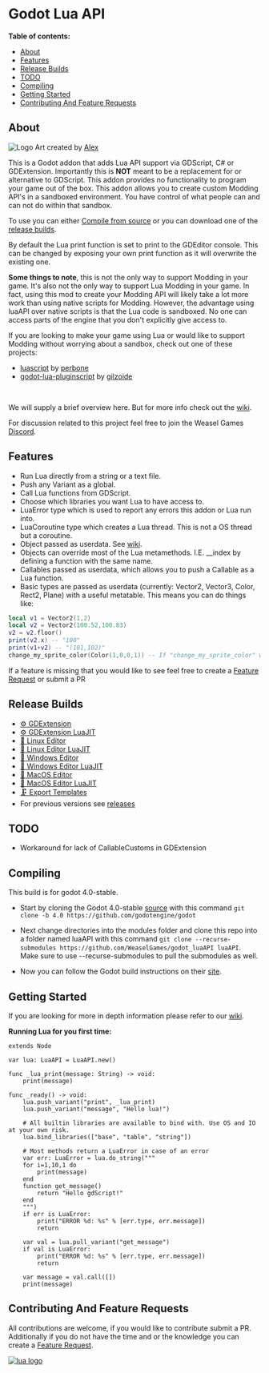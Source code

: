  Godot Lua API
===============
**Table of contents:**
  * [About](#about)
  * [Features](#features)
  * [Release Builds](#release-builds)
  * [TODO](#todo)
  * [Compiling](#compiling)
  * [Getting Started](#getting-started)
  * [Contributing And Feature Requests](#contributing-and-feature-requests)

About
-------
![Logo](.github/LuaAPI.png)
Art created by [Alex](https://www.instagram.com/redheadalex1)

This is a Godot addon that adds Lua API support via GDScript, C# or GDExtension. Importantly this is **NOT** meant to be a replacement for or alternative to GDScript. This addon provides no functionality to program your game out of the box. This addon allows you to create custom Modding API's in a sandboxed environment. You have control of what people can and can not do within that sandbox.

To use you can either [Compile from source](#compiling) or you can download one of the [release builds](#release-builds).

By default the Lua print function is set to print to the GDEditor console. This can be changed by exposing your own print function as it will overwrite the existing one.

**Some things to note**, this is not the only way to support Modding in your game. It's also not the only way to support Lua Modding in your game. In fact, using this mod to create your Modding API will likely take a lot more work than using native scripts for Modding. However, the advantage using luaAPI over native scripts is that the Lua code is sandboxed. No one can access parts of the engine that you don't explicitly give access to.

If you are looking to make your game using Lua or would like to support Modding without worrying about a sandbox, check out one of these projects:
- [luascript](https://github.com/perbone/luascript) by [perbone](https://github.com/perbone)
- [godot-lua-pluginscript](https://github.com/gilzoide/godot-lua-pluginscript) by [gilzoide](https://github.com/gilzoide)
<br />

We will supply a brief overview here. But for more info check out the [wiki](https://luaapi.weaselgames.info/latest).

For discussion related to this project feel free to join the Weasel Games [Discord](https://discord.gg/vGazqdQZ7p).

Features
--------------------------------
- Run Lua directly from a string or a text file.
- Push any Variant as a global.
- Call Lua functions from GDScript.
- Choose which libraries you want Lua to have access to.
- LuaError type which is used to report any errors this addon or Lua run into.
- LuaCoroutine type which creates a Lua thread. This is not a OS thread but a coroutine.
- Object passed as userdata. See [wiki](https://luaapi.weaselgames.info/v2.0-beta/examples/objects/).
- Objects can override most of the Lua metamethods. I.E. __index by defining a function with the same name.
- Callables passed as userdata, which allows you to push a Callable as a Lua function.
- Basic types are passed as userdata (currently: Vector2, Vector3, Color, Rect2, Plane) with a useful metatable. This means you can do things like:
```lua
local v1 = Vector2(1,2)
local v2 = Vector2(100.52,100.83)
v2 = v2.floor()
print(v2.x) -- "100"
print(v1+v2) -- "(101,102)"
change_my_sprite_color(Color(1,0,0,1)) -- If "change_my_sprite_color" was exposed, in GDScript it will receive a Color variant.
```

If a feature is missing that you would like to see feel free to create a [Feature Request](https://github.com/WeaselGames/godot_luaAPI/issues/new?assignees=&labels=feature%20request&template=feature_request.md&title=) or submit a PR

Release Builds
---------------
- [⚙️ GDExtension](https://github.com/WeaselGames/godot_luaAPI/releases/latest/download/gdextension.zip)
- [⚙️ GDExtension LuaJIT](https://github.com/WeaselGames/godot_luaAPI/releases/latest/download/gdextension-LuaJIT.zip)
- [🐧 Linux Editor](https://github.com/WeaselGames/godot_luaAPI/releases/latest/download/linux-editor.zip)
- [🐧 Linux Editor LuaJIT](https://github.com/WeaselGames/godot_luaAPI/releases/latest/download/linux-editor-luajit.zip)
- [🎨 Windows Editor](https://github.com/WeaselGames/godot_luaAPI/releases/latest/download/windows-editor.zip)
- [🎨 Windows Editor LuaJIT](https://github.com/WeaselGames/godot_luaAPI/releases/latest/download/windows-editor-luajit.zip)
- [🍎 MacOS Editor](https://github.com/WeaselGames/godot_luaAPI/releases/latest/download/macos-editor.zip)
- [🍎 MacOS Editor LuaJIT](https://github.com/WeaselGames/godot_luaAPI/releases/latest/download/macos-editor-luajit.zip)
- [🗜️ Export Templates](https://github.com/WeaselGames/godot_luaAPI/releases/latest/download/export-templates.tpz)
- For previous versions see [releases](https://github.com/WeaselGames/godot_luaAPI/releases)

TODO
-----
- Workaround for lack of CallableCustoms in GDExtension

Compiling
------------
This build is for godot 4.0-stable.
- Start by cloning the Godot 4.0-stable [source](https://github.com/godotengine/godot) with this command `git clone -b 4.0 https://github.com/godotengine/godot`
- Next change directories into the modules folder and clone this repo into a folder named luaAPI with this command `git clone --recurse-submodules https://github.com/WeaselGames/godot_luaAPI luaAPI`. Make sure to use --recurse-submodules to pull the submodules as well.

- Now you can follow the Godot build instructions on their [site](https://docs.godotengine.org/en/stable/contributing/development/compiling).

Getting Started
------------
If you are looking for more in depth information please refer to our [wiki](https://luaapi.weaselgames.info/latest).

**Running Lua for you first time:**
```gdscript
extends Node

var lua: LuaAPI = LuaAPI.new()

func _lua_print(message: String) -> void:
	print(message)

func _ready() -> void:
	lua.push_variant("print", _lua_print)
	lua.push_variant("message", "Hello lua!")

	# All builtin libraries are available to bind with. Use OS and IO at your own risk.
	lua.bind_libraries(["base", "table", "string"])

	# Most methods return a LuaError in case of an error
	var err: LuaError = lua.do_string("""
	for i=1,10,1 do
		print(message)
	end
	function get_message()
		return "Hello gdScript!"
	end
	""")
	if err is LuaError:
		print("ERROR %d: %s" % [err.type, err.message])
		return

	var val = lua.pull_variant("get_message")
	if val is LuaError:
		print("ERROR %d: %s" % [err.type, err.message])
		return

	var message = val.call([])
	print(message)
```
Contributing And Feature Requests
---------------
All contributions are welcome, if you would like to contribute submit a PR.
<br />
Additionally if you do not have the time and or the knowledge you can create a [Feature Request](https://github.com/WeaselGames/godot_luaAPI/issues/new?assignees=&labels=feature%20request&template=feature_request.md&title=).

[![lua logo](https://www.lua.org/images/powered-by-lua.gif)](https://www.lua.org/)
